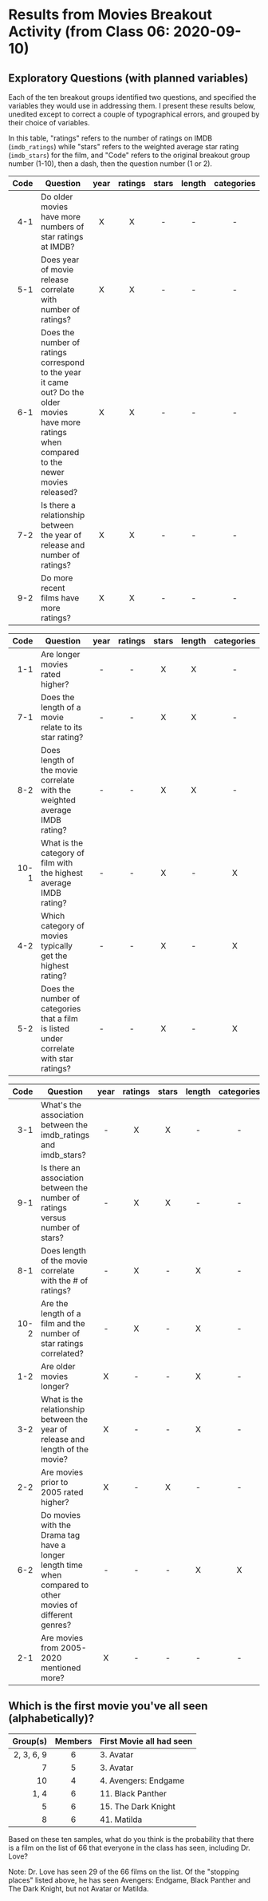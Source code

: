 # Results from Movies Breakout Activity (from Class 06: 2020-09-10)

## Exploratory Questions (with planned variables)

Each of the ten breakout groups identified two questions, and specified the variables they would use in addressing them. I present these results below, unedited except to correct a couple of typographical errors, and grouped by their choice of variables. 

In this table, "ratings" refers to the number of ratings on IMDB (`imdb_ratings`) while "stars" refers to the weighted average star rating (`imdb_stars`) for the film, and "Code" refers to the original breakout group number (1-10), then a dash, then the question number (1 or 2).

Code | Question  | year | ratings | stars | length | categories
---: | ------------------------------------- | :---: | :---: | :---: | :---: | :---:  
4-1 | Do older movies have more numbers of star ratings at IMDB? | X | X | - | - | -
5-1 | Does year of movie release correlate with number of ratings? | X | X | - | - | -
6-1 | Does the number of ratings correspond to the year it came out? Do the older movies have more ratings when compared to the newer movies released? | X | X | - | - | -
7-2 | Is there a relationship between the year of release and number of ratings? | X | X | - | - | -
9-2 | Do more recent films have more ratings? | X | X | - | - | -

Code | Question  | year | ratings | stars | length | categories
---: | ------------------------------------- | :---: | :---: | :---: | :---: | :---:  
1-1 | Are longer movies rated higher? | - | - | X | X | -
7-1 | Does the length of a movie relate to its star rating? | - | - | X | X | -
8-2 | Does length of the movie correlate with the weighted average IMDB rating? | - | - | X | X | -
10-1 | What is the category of film with the highest average IMDB rating? | - | - | X | - | X
4-2 | Which category of movies typically get the highest rating? | - | - | X | - | X
5-2 | Does the number of categories that a film is listed under correlate with star ratings? | - | - | X | - | X

Code | Question  | year | ratings | stars | length | categories
---: | ------------------------------------- | :---: | :---: | :---: | :---: | :---:  
3-1 | What's the association between the imdb_ratings and imdb_stars? | - | X | X | - | -
9-1 | Is there an association between the number of ratings versus number of stars? | - | X | X | - | -
8-1 | Does length of the movie correlate with the # of ratings? | - | X | - | X | -
10-2 | Are the length of a film and the number of star ratings correlated?  | - | X | - | X | -
1-2 | Are older movies longer? | X | - | - | X | -
3-2 | What is the relationship between the year of release and length of the movie? | X | - | - | X | -
2-2 | Are movies prior to 2005 rated higher? | X | - | X | - | -
6-2 | Do movies with the Drama tag have a longer length time when compared to other movies of different genres? | - | - | - | X | X
2-1 | Are movies from 2005-2020 mentioned more? | X | - | - | - | -

## Which is the first movie you've all seen (alphabetically)?

Group(s) | Members | First Movie all had seen
----: | :--: | --------------------------
2, 3, 6, 9 | 6 | 3. Avatar
7 | 5 | 3. Avatar
10 | 4 | 4. Avengers: Endgame
1, 4 | 6 | 11. Black Panther
5 | 6 | 15. The Dark Knight
8 | 6 | 41. Matilda

Based on these ten samples, what do you think is the probability that there is a film on the list of 66 that everyone in the class has seen, including Dr. Love? 

Note: Dr. Love has seen 29 of the 66 films on the list. Of the "stopping places" listed above, he has seen Avengers: Endgame, Black Panther and The Dark Knight, but not Avatar or Matilda.

